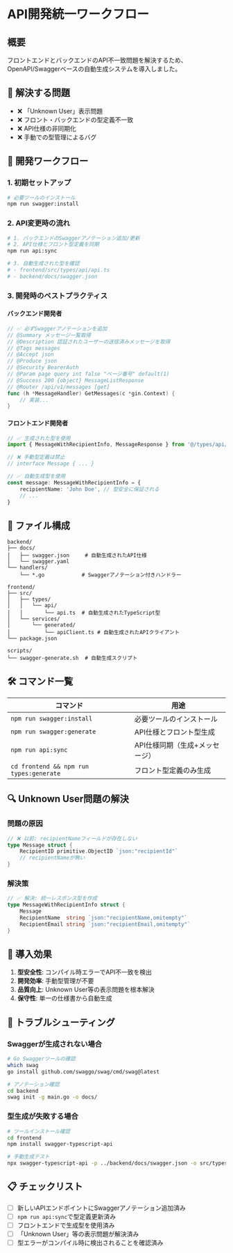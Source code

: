 # API開発統一ワークフロー

## 概要

フロントエンドとバックエンドのAPI不一致問題を解決するため、OpenAPI/Swaggerベースの自動生成システムを導入しました。

## 🎯 解決する問題

- ❌ 「Unknown User」表示問題
- ❌ フロント・バックエンドの型定義不一致
- ❌ API仕様の非同期化
- ❌ 手動での型管理によるバグ

## 🔄 開発ワークフロー

### 1. 初期セットアップ

```bash
# 必要ツールのインストール
npm run swagger:install
```

### 2. API変更時の流れ

```bash
# 1. バックエンドのSwaggerアノテーション追加/更新
# 2. API仕様とフロント型定義を同期
npm run api:sync

# 3. 自動生成された型を確認
# - frontend/src/types/api/api.ts
# - backend/docs/swagger.json
```

### 3. 開発時のベストプラクティス

#### バックエンド開発者

```go
// ✅ 必ずSwaggerアノテーションを追加
// @Summary メッセージ一覧取得
// @Description 認証されたユーザーの送信済みメッセージを取得
// @Tags messages
// @Accept json
// @Produce json
// @Security BearerAuth
// @Param page query int false "ページ番号" default(1)
// @Success 200 {object} MessageListResponse
// @Router /api/v1/messages [get]
func (h *MessageHandler) GetMessages(c *gin.Context) {
    // 実装...
}
```

#### フロントエンド開発者

```typescript
// ✅ 生成された型を使用
import { MessageWithRecipientInfo, MessageResponse } from '@/types/api/api'

// ❌ 手動型定義は禁止
// interface Message { ... }

// ✅ 自動生成型を使用
const message: MessageWithRecipientInfo = {
    recipientName: 'John Doe', // 型安全に保証される
    // ...
}
```

## 📁 ファイル構成

```
backend/
├── docs/
│   ├── swagger.json     # 自動生成されたAPI仕様
│   └── swagger.yaml
└── handlers/
    └── *.go            # Swaggerアノテーション付きハンドラー

frontend/
├── src/
│   ├── types/
│   │   └── api/
│   │       └── api.ts  # 自動生成されたTypeScript型
│   └── services/
│       └── generated/
│           └── apiClient.ts # 自動生成されたAPIクライアント
└── package.json

scripts/
└── swagger-generate.sh  # 自動生成スクリプト
```

## 🛠️ コマンド一覧

| コマンド | 用途 |
|---------|------|
| `npm run swagger:install` | 必要ツールのインストール |
| `npm run swagger:generate` | API仕様とフロント型生成 |
| `npm run api:sync` | API仕様同期（生成+メッセージ） |
| `cd frontend && npm run types:generate` | フロント型定義のみ生成 |

## 🔍 Unknown User問題の解決

### 問題の原因
```go
// ❌ 以前: recipientNameフィールドが存在しない
type Message struct {
    RecipientID primitive.ObjectID `json:"recipientId"`
    // recipientNameが無い
}
```

### 解決策
```go
// ✅ 解決: 統一レスポンス型を作成
type MessageWithRecipientInfo struct {
    Message
    RecipientName  string `json:"recipientName,omitempty"`
    RecipientEmail string `json:"recipientEmail,omitempty"`
}
```

## 🚀 導入効果

1. **型安全性**: コンパイル時エラーでAPI不一致を検出
2. **開発効率**: 手動型管理が不要
3. **品質向上**: Unknown User等の表示問題を根本解決
4. **保守性**: 単一の仕様書から自動生成

## 🔧 トラブルシューティング

### Swaggerが生成されない場合

```bash
# Go Swaggerツールの確認
which swag
go install github.com/swaggo/swag/cmd/swag@latest

# アノテーション確認
cd backend
swag init -g main.go -o docs/
```

### 型生成が失敗する場合

```bash
# ツールインストール確認  
cd frontend
npm install swagger-typescript-api

# 手動生成テスト
npx swagger-typescript-api -p ../backend/docs/swagger.json -o src/types/api --name api.ts --no-client
```

## 📋 チェックリスト

- [ ] 新しいAPIエンドポイントにSwaggerアノテーション追加済み
- [ ] `npm run api:sync`で型定義更新済み
- [ ] フロントエンドで生成型を使用済み
- [ ] 「Unknown User」等の表示問題が解決済み
- [ ] 型エラーがコンパイル時に検出されることを確認済み